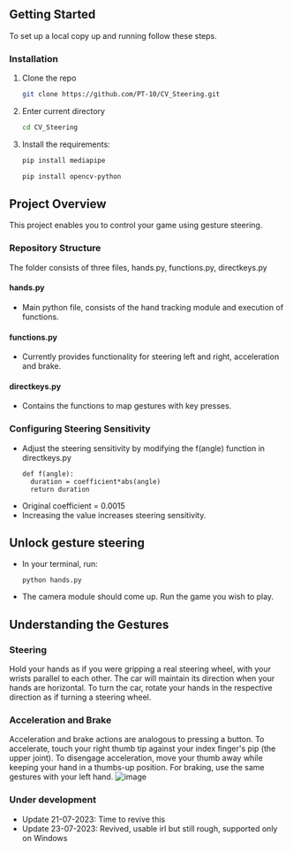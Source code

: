 <!-- GETTING STARTED -->
## Getting Started

To set up a local copy up and running follow these steps.

### Installation

1. Clone the repo
   ```sh
   git clone https://github.com/PT-10/CV_Steering.git
   ```
2. Enter current directory
   ```sh
   cd CV_Steering
   ```
3. Install the requirements:
   ```sh
   pip install mediapipe
   ```
   ```sh
   pip install opencv-python
   ```

<!-- PROJECT OVERVIEW -->
## Project Overview
This project enables you to control your game using gesture steering.
### Repository Structure
The folder consists of three files, hands.py, functions.py, directkeys.py
#### hands.py
* Main python file, consists of the hand tracking module and execution of functions.

#### functions.py
* Currently provides functionality for steering left and right, acceleration and brake.

#### directkeys.py
* Contains the functions to map gestures with key presses.

### Configuring Steering Sensitivity
* Adjust the steering sensitivity by modifying the f(angle) function in directkeys.py
  ```
  def f(angle):
    duration = coefficient*abs(angle)
    return duration
  ```
* Original coefficient = 0.0015
* Increasing the value increases steering sensitivity.

## Unlock gesture steering
* In your terminal, run:
  ```
  python hands.py
  ```
* The camera module should come up. Run the game you wish to play.


<!-- UNDERSTANDING GESTURES -->
## Understanding the Gestures
### Steering
Hold your hands as if you were gripping a real steering wheel, with your wrists parallel to each other.
The car will maintain its direction when your hands are horizontal. To turn the car, rotate your hands in the respective direction as if turning a steering wheel.

### Acceleration and Brake
Acceleration and brake actions are analogous to pressing a button. To accelerate, touch your right thumb tip against your index finger's pip (the upper joint). To disengage acceleration, move your thumb away while keeping your hand in a thumbs-up position. For braking, use the same gestures with your left hand.
![image](https://github.com/PT-10/CV_Steering/assets/102211549/405f03d1-a6c9-4614-b808-9b8cad8217c0)


### Under development
* Update 21-07-2023: Time to revive this
* Update 23-07-2023: Revived, usable irl but still rough, supported only on Windows
